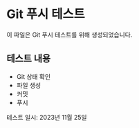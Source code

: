 # Git 푸시 테스트

이 파일은 Git 푸시 테스트를 위해 생성되었습니다.

## 테스트 내용
- Git 상태 확인
- 파일 생성
- 커밋
- 푸시

테스트 일시: 2023년 11월 25일 